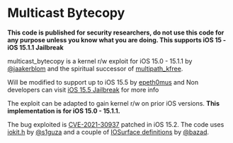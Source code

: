 # Multicast Bytecopy  

**This code is published for security researchers, do not use this code for any purpose unless you know what you are doing. This supports iOS 15 - iOS 15.1.1 Jailbreak**

multicast_bytecopy is a kernel r/w exploit for iOS 15.0 - 15.1.1 by [@jaakerblom](https://twitter.com/jaakerblom) and the spiritual successor of [multipath_kfree](https://github.com/potmdehex/multipath_kfree). 

Will be modified to support up to iOS 15.5 by [epeth0mus](https://twitter.com/epeth0mus) and Non developers can visit [iOS 15.5 Jailbreak](https://taig9.com/jailbreak/ios-15-5/) for more info

The exploit can be adapted to gain kernel r/w on prior iOS versions. **This implementation is for iOS 15.0 - 15.1.1.**

The bug exploited is [CVE-2021-30937](https://bugs.chromium.org/p/project-zero/issues/detail?id=2224) patched in iOS 15.2. The code uses [iokit.h](https://github.com/Siguza/iokit-utils/blob/master/src/iokit.h) by [@s1guza](https://twitter.com/s1guza) and a couple of [IOSurface definitions](https://bugs.chromium.org/p/project-zero/issues/detail?id=1986#c4) by [@bazad](https://twitter.com/bazad).
